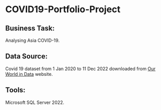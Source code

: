 # COVID19-Portfolio-Project

## Business Task:
   Analysing Asia COVID-19. 
	
## Data Source:
   Covid 19 dataset from 1 Jan 2020 to 11 Dec 2022 downloaded from [Our World in Data](https://ourworldindata.org/covid-cases) website.

## Tools:
   Microsoft SQL Server 2022.

